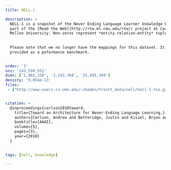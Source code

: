 ```yaml
---
title: NELL-1

description: >
  NELL-1 is a snapshot of the Never Ending Language Learner knowledge base,
  part of the [Read the Web](http://rtw.ml.cmu.edu/rtw/) project at Carnegie
  Mellon University. Non-zeros represent *entity-relation-entity* tuples.
  
  
  Please note that we no longer have the mappings for this dataset. It is
  provided as a peformance benchmark.
  

order: '3'
nnz: '143,599,552'
dims: ['2,902,330', '2,143,368', '25,495,389']
density: '9.054e-13'
files:
 - ["http://www-users.cs.umn.edu/~shaden/frostt_data/nell/nell-1.tns.gz", NELL-1 tensor]


citation: >
  @inproceedings{carlson2010toward,
  	title={Toward an Architecture for Never-Ending Language Learning.},
  	author={Carlson, Andrew and Betteridge, Justin and Kisiel, Bryan and Settles, Burr and Hruschka Jr., Estevam R. and Mitchell, Tom M.},
  	booktitle={AAAI},
  	volume={5},
  	pages={3},
  	year={2010}
  }
  

tags: [nell, knowledge]

---
```

